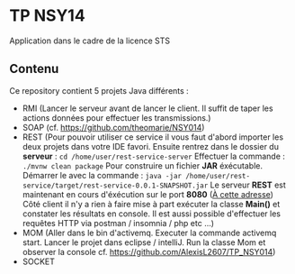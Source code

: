 # TP NSY14
Application dans le cadre de la licence STS
## Contenu
Ce repository contient 5 projets Java différents :
- RMI (Lancer le serveur avant de lancer le client. Il suffit de taper les actions données pour effectuer les transmissions.)
- SOAP (cf. https://github.com/theomarie/NSY014)
- REST (Pour pouvoir utiliser ce service il vous faut d'abord importer les deux projets dans votre IDE favori.
Ensuite rentrez dans le dossier du **serveur** : 
`cd /home/user/rest-service-server`
Effectuer la commande :
`./mvnw clean package`
Pour construire un fichier **JAR** éxécutable.
Démarrer le avec la commande :
`java -jar /home/user/rest-service/target/rest-service-0.0.1-SNAPSHOT.jar`
Le serveur **REST** est maintenant en cours d'éxécution sur le port **8080** ([À cette adresse](http://localhost:8080/))
Côté client il n'y a rien à faire mise à part exécuter la classe **Main()** et constater les résultats en console. Il est aussi possible d'effectuer les requêtes HTTP via postman / insomnia / php etc ...)
- MOM (Aller dans le bin d'activemq. Executer la commande activemq start. Lancer le projet dans eclipse / intelliJ. Run la classe Mom et observer la console cf. https://github.com/AlexisL2607/TP_NSY014)
- SOCKET
